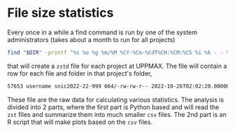 # File size statistics

Every once in a while a find command is run by one of the system administrators (takes about a month to run for all projects)

```bash
find "$DIR" -printf "%s %u %g %m/%M %CY-%Cm-%CdT%CH:%CM:%CS %i %k - - %p\n" 2>"$ERROR" | zstd -9 >"$FTMP"
```

that will create a `zstd` file for each project at UPPMAX. The file will contain a row for each file and folder in that project's folder,

```bash
57653 username snic2022-22-999 664/-rw-rw-r-- 2022-10-26T02:02:20.0000000000 1675347254266851430 64 - - /crex/proj/snic2022-22-999/nobackup/download-sra/nf/.nextflow.log.1
```

These file are the raw data for calculating various statistics. The analysis is divided into 2 parts, where the first part is Python based and will read the `zst` files and summarize them into much smaller `csv` files. The 2nd part is an R script that will make plots based on the `csv` files.




